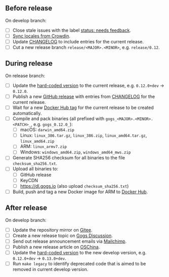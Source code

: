 ## Before release

On develop branch:

- [ ] Close stale issues with the label [status: needs feedback](https://github.com/gogs/gogs/issues?q=is%3Aissue+is%3Aopen+label%3A%22status%3A+needs+feedback%22).
- [ ] [Sync locales from Crowdin](https://github.com/gogs/gogs/blob/master/docs/dev/import_locale.md).
- [ ] Update [CHANGELOG](https://github.com/gogs/gogs/blob/master/CHANGELOG.md) to include entries for the current release.
- [ ] Cut a new release branch `release/<MAJOR>.<MINOR>`, e.g. `release/0.12`.

## During release

On release branch:

- [ ] Update the [hard-coded version](https://github.com/gogs/gogs/blob/master/gogs.go#L21) to the current release, e.g. `0.12.0+dev` -> `0.12.0`.
- [ ] Publish a new [GitHub release](https://github.com/gogs/gogs/releases) with entries from [CHANGELOG](https://github.com/gogs/gogs/blob/master/CHANGELOG.md) for the current release.
- [ ] Wait for a new [Docker Hub tag](https://hub.docker.com/r/gogs/gogs/tags) for the current release to be created automatically.
- [ ] Compile and pack binaries (all prefixed with `gogs_<MAJOR>.<MINOR>.<PATCH>_`, e.g. `gogs_0.12.0_`):
	- [ ] macOS: `darwin_amd64.zip`
	- [ ] Linux: `linux_386.tar.gz`, `linux_386.zip`, `linux_amd64.tar.gz`, `linux_amd64.zip`
	- [ ] ARM: `linux_armv7.zip`
	- [ ] Windows: `windows_amd64.zip`, `windows_amd64_mws.zip`
- [ ] Generate SHA256 checksum for all binaries to the file `checksum_sha256.txt`.
- [ ] Upload all binaries to:
	- [ ] GitHub release
	- [ ] KeyCDN
	- [ ] https://dl.gogs.io (also upload `checksum_sha256.txt`)
- [ ] Build, push and tag a new Docker image for ARM to [Docker Hub](https://hub.docker.com/r/gogs/gogs-rpi).

## After release

On develop branch:

- [ ] Update the repository mirror on [Gitee](https://gitee.com/unknwon/gogs).
- [ ] Create a new release topic on [Gogs Discussion](https://discuss.gogs.io/c/announcements/5).
- [ ] Send out release announcement emails via [Mailchimp](https://mailchimp.com/).
- [ ] Publish a new release article on [OSChina](http://my.oschina.net/Obahua/admin/releases).
- [ ] Update the [hard-coded version](https://github.com/gogs/gogs/blob/master/gogs.go#L21) to the new develop version, e.g. `0.12.0+dev` -> `0.13.0+dev`.
- [ ] Run `make legacy` to identify deprecated code that is aimed to be removed in current develop version.
